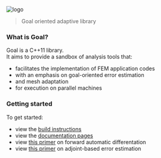 ![logo][4]
> Goal oriented adaptive library

### What is Goal?
Goal is a C++11 library.</br>
It aims to provide a sandbox of analysis tools that:
- facilitates the implementation of FEM application codes
- with an emphasis on goal-oriented error estimation
- and mesh adaptation
- for execution on parallel machines

### Getting started

To get started:

- view the [build instructions][0]
- view the [documentation pages][1]
- view [this primer][2] on forward automatic differentation
- view [this primer][3] on adjoint-based error estimation

[0]:https://github.com/bgranzow/goal/blob/master/BUILD.md
[1]:https://scorec.rpi.edu/~granzb/goal/index.html
[2]:https://scorec.rpi.edu/~granzb/notes/fad/fad.pdf
[3]:https://scorec.rpi.edu/~granzb/notes/adjoint/adjoint.pdf
[4]:https://github.com/bgranzow/goal/blob/master/doc/logobig.png
